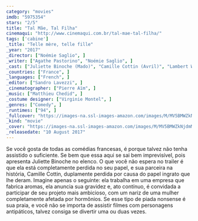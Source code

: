 ```yaml
---
category: "movies"
imdb: "5975354"
stars: "2/5"
title: "Tal Mãe, Tal Filha"
cinemaqui: "http://www.cinemaqui.com.br/tal-mae-tal-filha/"
tags: ['cabine']
_title: "Telle mère, telle fille"
_year: "2017"
_director: ["Noémie Saglio", ]
_writer: ["Agathe Pastorino", "Noémie Saglio", ]
_cast: ["Juliette Binoche (Mado)", "Camille Cottin (Avril)", "Lambert Wilson (Marc Daursault)", "Catherine Jacob (la mère de Louis Irène)", "Jean-Luc Bideau (l'obstétricien Debulac)", "Michaël Dichter (Louis)", "Stéfi Celma (Charlotte)", "Philippe Vieux (le père de Louis Michel)", "Olivia Côte (Cécile)", ]
_countries: ["France", ]
_languages: ["French", ]
_editor: ["Sandro Lavezzi", ]
_cinematographer: ["Pierre Aïm", ]
_music: ["Matthieu Chedid", ]
_costume designer: ["Virginie Montel", ]
_genres: ["Comedy", ]
_runtimes: ["94", ]
_fullcover: "https://images-na.ssl-images-amazon.com/images/M/MV5BMWZkNjdmMDAtY2YwYS00ZWY5LTgwOTctYWIxODJlYWVhYjMwXkEyXkFqcGdeQXVyMjYyNzc4MQ@@.jpg"
_kind: "movie"
_cover: "https://images-na.ssl-images-amazon.com/images/M/MV5BMWZkNjdmMDAtY2YwYS00ZWY5LTgwOTctYWIxODJlYWVhYjMwXkEyXkFqcGdeQXVyMjYyNzc4MQ@@._V1._SX100_SY136_.jpg"
_releasedate: "10 August 2017"
---
```

Se você gosta de todas as comédias francesas, é porque talvez não tenha assistido o suficiente. Se bem que essa aqui se sai bem imprevisível, pois apresenta Juliette Binoche no elenco. O que você não espera no trailer é que ela está completamente perdida no seu papel, e sua parceira na história, Camille Cottin, duplamente perdida por causa do papel ingrato que lhe deram. Imagine apenas o seguinte: ela trabalha em uma empresa que fabrica aromas, ela anuncia sua gravidez e, ato contínuo, é convidada a participar de seu projeto mais ambicioso, com um nariz de uma mulher completamente afetada por hormônios. Se esse tipo de piada nonsense é sua praia, e você não se importa de assistir filmes com personagens antipáticos, talvez consiga se divertir uma ou duas vezes.
